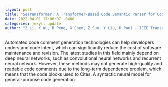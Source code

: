 ```yaml
--- 
layout: post 
title: "SeTransformer: A Transformer-Based Code Semantic Parser for Code Comment Generation" 
date: 2022-04-01 17:06:07 -0400 
categories: jekyll update 
author: "Z Li, Y Wu, B Peng, X Chen, Z Sun, Y Liu, D Paul - IEEE Transactions on Reliability, 2022" 
--- 
```

Automated code comment generation technologies can help developers understand code intent, which can significantly reduce the cost of software maintenance and revision. The latest studies in this field mainly depend on deep neural networks, such as convolutional neural networks and recurrent neural network. However, these methods may not generate high-quality and readable code comments due to the long-term dependence problem, which means that the code blocks used to Cites: A syntactic neural model for general-purpose code generation